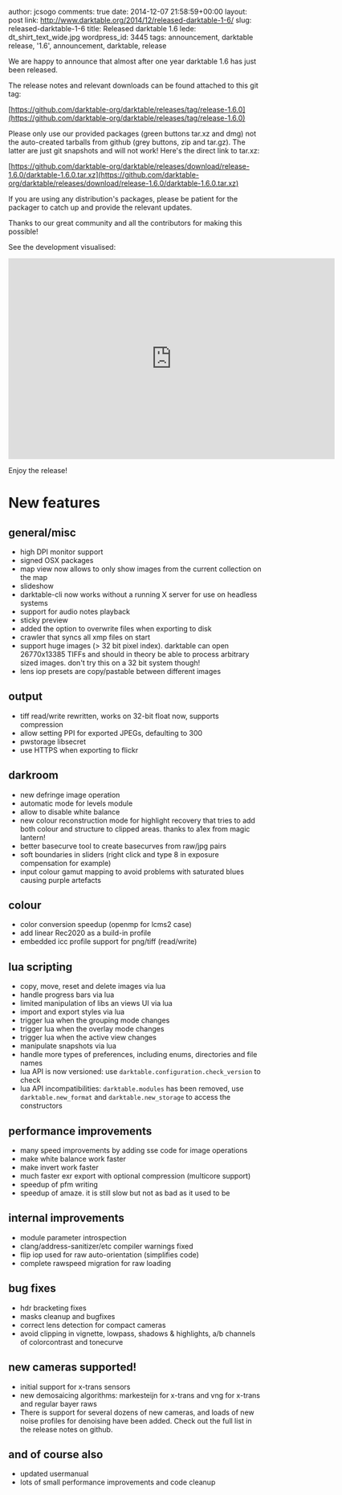 author: jcsogo
comments: true
date: 2014-12-07 21:58:59+00:00
layout: post
link: http://www.darktable.org/2014/12/released-darktable-1-6/
slug: released-darktable-1-6
title: Released darktable 1.6
lede: dt_shirt_text_wide.jpg
wordpress_id: 3445
tags: announcement, darktable release, '1.6', announcement, darktable, release

We are happy to announce that almost after one year darktable 1.6 has just been released.

The release notes and relevant downloads can be found attached to this git tag:

[https://github.com/darktable-org/darktable/releases/tag/release-1.6.0](https://github.com/darktable-org/darktable/releases/tag/release-1.6.0)

Please only use our provided packages (green buttons tar.xz and dmg) not the auto-created tarballs from github (grey buttons, zip and tar.gz). The latter are just git snapshots and will not work! Here's the direct link to tar.xz:

[https://github.com/darktable-org/darktable/releases/download/release-1.6.0/darktable-1.6.0.tar.xz](https://github.com/darktable-org/darktable/releases/download/release-1.6.0/darktable-1.6.0.tar.xz)

If you are using any distribution's packages, please be patient for the packager to catch up and provide the relevant updates.

Thanks to our great community and all the contributors for making this possible!

See the development visualised:

<div style="text-align: center">
<iframe width="650" height="400" src="https://www.youtube-nocookie.com/embed/N-ST2PDcDUg?rel=0" frameborder="0" gesture="media" allow="encrypted-media" allowfullscreen></iframe>
</div>

Enjoy the release!

# New features

## general/misc

* high DPI monitor support
* signed OSX packages
* map view now allows to only show images from the current collection on the map
* slideshow
* darktable-cli now works without a running X server for use on headless systems
* support for audio notes playback
* sticky preview
* added the option to overwrite files when exporting to disk
* crawler that syncs all xmp files on start
* support huge images (> 32 bit pixel index). darktable can open 26770x13385 TIFFs and should in theory be able to process arbitrary sized images. don't try this on a 32 bit system though!
* lens iop presets are copy/pastable between different images

## output

* tiff read/write rewritten, works on 32-bit float now, supports compression
* allow setting PPI for exported JPEGs, defaulting to 300
* pwstorage libsecret
* use HTTPS when exporting to flickr

## darkroom

* new defringe image operation
* automatic mode for levels module
* allow to disable white balance
* new colour reconstruction mode for highlight recovery that tries to add both colour and structure to clipped areas. thanks to a1ex from magic lantern!
* better basecurve tool to create basecurves from raw/jpg pairs
* soft boundaries in sliders (right click and type 8 in exposure compensation for example)
* input colour gamut mapping to avoid problems with saturated blues causing purple artefacts

## colour

* color conversion speedup (openmp for lcms2 case)
* add linear Rec2020 as a build-in profile
* embedded icc profile support for png/tiff (read/write)

## lua scripting

* copy, move, reset and delete images via lua
* handle progress bars via lua
* limited manipulation of libs an views UI via lua
* import and export styles via lua
* trigger lua when the grouping mode changes
* trigger lua when the overlay mode changes
* trigger lua when the active view changes
* manipulate snapshots via lua
* handle more types of preferences, including enums, directories and file names
* lua API is now versioned: use `darktable.configuration.check_version` to check
* lua API incompatibilities: `darktable.modules` has been removed, use `darktable.new_format` and `darktable.new_storage` to access the constructors

## performance improvements

* many speed improvements by adding sse code for image operations
* make white balance work faster
* make invert work faster
* much faster exr export with optional compression (multicore support)
* speedup of pfm writing
* speedup of amaze. it is still slow but not as bad as it used to be

## internal improvements

* module parameter introspection
* clang/address-sanitizer/etc compiler warnings fixed
* flip iop used for raw auto-orientation (simplifies code)
* complete rawspeed migration for raw loading

## bug fixes

* hdr bracketing fixes
* masks cleanup and bugfixes
* correct lens detection for compact cameras
* avoid clipping in vignette, lowpass, shadows & highlights, a/b channels of colorcontrast and tonecurve

## new cameras supported!

* initial support for x-trans sensors
* new demosaicing algorithms: markesteijn for x-trans and vng for x-trans and regular bayer raws
* There is support for several dozens of new cameras, and loads of new noise profiles for denoising have been added. Check out the full list in the release notes on github.

## and of course also

* updated usermanual
* lots of small performance improvements and code cleanup
